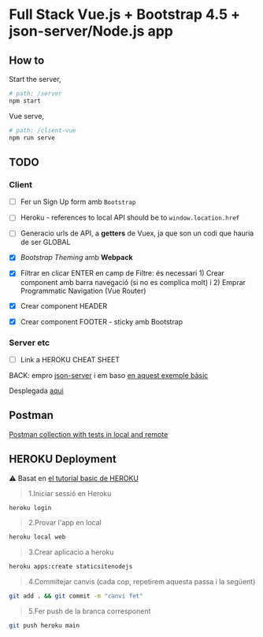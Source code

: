 # Full Stack Vue.js + Bootstrap 4.5 + json-server/Node.js app

## How to
Start the server, 
```bash
# path: /server
npm start
```

Vue serve,
```bash
# path: /client-vue
npm run serve
```

## TODO

### Client
- [ ] Fer un Sign Up form amb `Bootstrap`
 
- [ ] Heroku - references to local API should be to `window.location.href`
- [ ] Generacio urls de API, a __getters__ de Vuex, ja que son un codi que hauria de ser GLOBAL
- [x] _Bootstrap Theming_ amb __Webpack__
- [x] Filtrar en clicar ENTER en camp de Filtre: és necessari 1) Crear component amb barra navegació (si no es complica molt) i 2) Emprar Programmatic Navigation (Vue Router)
- [x] Crear component HEADER
- [x] Crear component FOOTER - sticky amb Bootstrap

### Server etc
- [ ] Link a HEROKU CHEAT SHEET


BACK: empro [json-server](https://github.com/typicode/json-server) i em baso [en aquest exemple bàsic](https://github.com/typicode/json-server#simple-example)

Desplegada [aqui](https://vue-json-server-app.herokuapp.com/) 

## Postman
[Postman collection with tests in local and remote](https://www.getpostman.com/collections/d3a611a1d40e4ab60ff0)

## HEROKU Deployment
:warning: Basat en [el tutorial basic de HEROKU](https://devcenter.heroku.com/articles/getting-started-with-nodejs)

> 1.Iniciar sessió en Heroku
```bash
heroku login
```
> 2.Provar l'app en local
```bash
heroku local web
```

> 3.Crear aplicacio a heroku
```bash
heroku apps:create staticsitenodejs
```

> 4.Commitejar canvis (cada cop, repetirem aquesta passa i la següent)
```bash
git add . && git commit -m "canvi fet"
```

> 5.Fer push de la branca corresponent
```bash
git push heroku main
```

